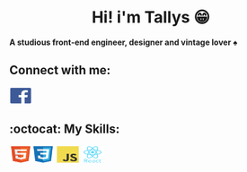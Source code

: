  <h1 aling="center" style="text-align: center;">Hi! i'm Tallys 😁</h1>
 
**A studious front-end engineer, designer and vintage lover** ♠️ 

## Connect with me:

<a href="https://www.facebook.com/tallys.kronos5574" target="_blank">
<img aling="center" height="30" width="40" style="max-width:100%;" src="https://raw.githubusercontent.com/devicons/devicon/master/icons/facebook/facebook-original.svg" alt="tallys-facebook"> </a>

## :octocat: My Skills:

<img aling="center" height="30" width="40" style="max-width:100%;" src="https://raw.githubusercontent.com/devicons/devicon/master/icons/html5/html5-original.svg" alt="tallys-facebook"><img aling="center" height="30" width="40" style="max-width:100%;" src="https://raw.githubusercontent.com/devicons/devicon/master/icons/css3/css3-original.svg" alt="tallys-facebook">
<img aling="center" height="30" width="40" style="max-width:100%;" src="https://raw.githubusercontent.com/devicons/devicon/master/icons/javascript/javascript-original.svg" alt="tallys-facebook">
<img aling="center" height="30" width="40" style="max-width:100%;" src="https://raw.githubusercontent.com/devicons/devicon/master/icons/react/react-original-wordmark.svg" alt="tallys-facebook">


<!--
**TallysCarvalho/TallysCarvalho** is a ✨ _special_ ✨ repository because its `README.md` (this file) appears on your GitHub profile.

Here are some ideas to get you started:

- 🔭 I’m currently working on ...
- 🌱 I’m currently learning ...
- 👯 I’m looking to collaborate on ...
- 🤔 I’m looking for help with ...
- 💬 Ask me about ...
- 📫 How to reach me: ...
- 😄 Pronouns: ...
- ⚡ Fun fact: ...
-->
 
